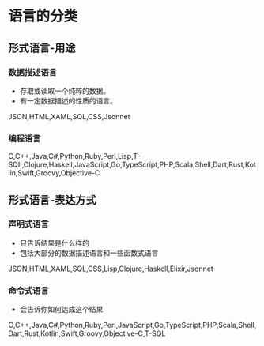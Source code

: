 # 语言的分类

## 形式语言-用途

### 数据描述语言

- 存取或读取一个纯粹的数据。
- 有一定数据描述的性质的语言。

JSON,HTML,XAML,SQL,CSS,Jsonnet

### 编程语言

C,C++,Java,C#,Python,Ruby,Perl,Lisp,T-SQL,Clojure,Haskell,JavaScript,Go,TypeScript,PHP,Scala,Shell,Dart,Rust,Kotlin,Swift,Groovy,Objective-C

## 形式语言-表达方式

### 声明式语言

- 只告诉结果是什么样的
- 包括大部分的数据描述语言和一些函数式语言

JSON,HTML,XAML,SQL,CSS,Lisp,Clojure,Haskell,Elixir,Jsonnet

### 命令式语言

- 会告诉你如何达成这个结果

C,C++,Java,C#,Python,Ruby,Perl,JavaScript,Go,TypeScript,PHP,Scala,Shell,Dart,Rust,Kotlin,Swift,Groovy,Objective-C,T-SQL
